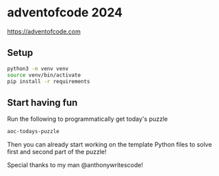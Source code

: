 # adventofcode 2024

https://adventofcode.com

## Setup
```bash
python3 -m venv venv
source venv/bin/activate
pip install -r requirements
```

## Start having fun
Run the following to programmatically get today's puzzle
```bash
aoc-todays-puzzle
```
Then you can already start working on the template Python files to solve first and second part of the puzzle!

Special thanks to my man @anthonywritescode!
